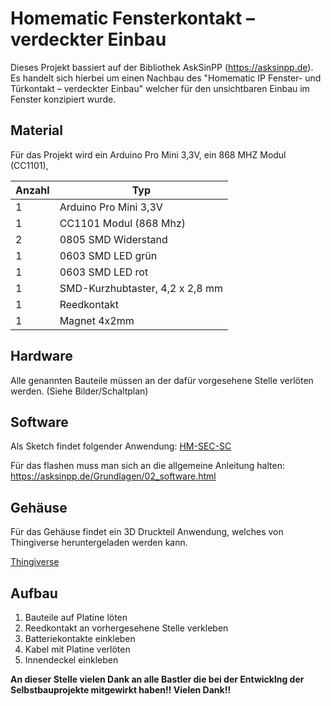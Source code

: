 # Homematic Fensterkontakt – verdeckter Einbau

Dieses Projekt bassiert auf der Bibliothek AskSinPP (https://asksinpp.de). Es handelt sich hierbei um einen Nachbau des "Homematic IP Fenster- und Türkontakt – verdeckter Einbau" welcher für den unsichtbaren Einbau im Fenster konzipiert wurde.


## Material

Für das Projekt wird ein Arduino Pro Mini 3,3V, ein 868 MHZ Modul (CC1101), 

| Anzahl | Typ |
| ------------------ | ------------------ |
| 1 | Arduino Pro Mini 3,3V |
| 1 | CC1101 Modul (868 Mhz) |
| 2 | 0805 SMD Widerstand |
| 1 | 0603 SMD LED grün |
| 1 | 0603 SMD LED rot |
| 1 | SMD-Kurzhubtaster, 4,2 x 2,8 mm |
| 1 | Reedkontakt |
| 1 | Magnet 4x2mm |

## Hardware

Alle genannten Bauteile müssen an der dafür vorgesehene Stelle verlöten werden. (Siehe Bilder/Schaltplan)

## Software

Als Sketch findet folgender Anwendung: [HM-SEC-SC](https://github.com/jp112sdl/Beispiel_AskSinPP/blob/master/examples/HM-SEC-SC/HM-SEC-SC.ino)

Für das flashen muss man sich an die allgemeine Anleitung halten: https://asksinpp.de/Grundlagen/02_software.html


## Gehäuse

Für das Gehäuse findet ein 3D Druckteil Anwendung, welches von Thingiverse heruntergeladen werden kann.

[Thingiverse](https://www.thingiverse.com/thing:4462608)


## Aufbau

1. Bauteile auf Platine löten
2. Reedkontakt an vorhergesehene Stelle verkleben
3. Batteriekontakte einkleben
4. Kabel mit Platine verlöten
5. Innendeckel einkleben


**An dieser Stelle vielen Dank an alle Bastler die bei der Entwicklng der Selbstbauprojekte mitgewirkt haben!! Vielen Dank!!**
